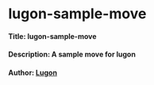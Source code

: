 # lugon-sample-move
#### Title: lugon-sample-move
#### Description: A sample move for lugon
#### Author: [Lugon](https://lugondev.com)


